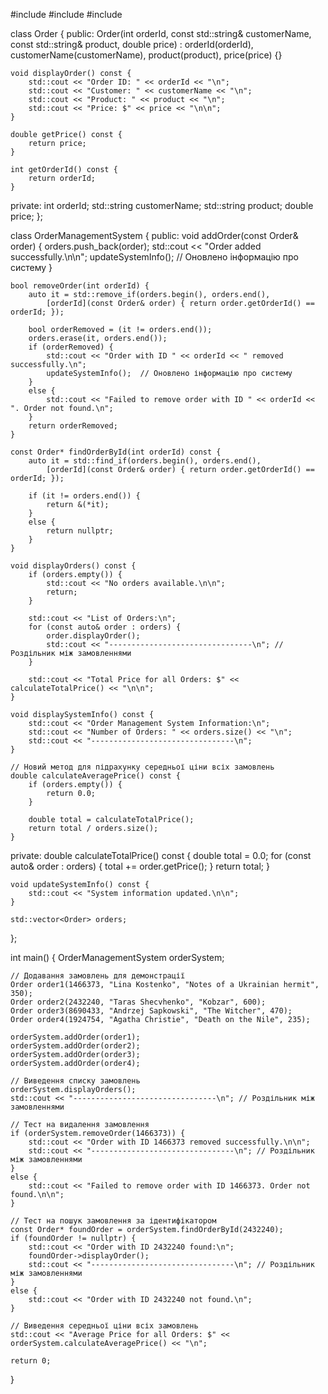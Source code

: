 #include <iostream>
#include <vector>
#include <algorithm>

class Order {
public:
    Order(int orderId, const std::string& customerName, const std::string& product, double price)
        : orderId(orderId), customerName(customerName), product(product), price(price) {}

    void displayOrder() const {
        std::cout << "Order ID: " << orderId << "\n";
        std::cout << "Customer: " << customerName << "\n";
        std::cout << "Product: " << product << "\n";
        std::cout << "Price: $" << price << "\n\n";
    }

    double getPrice() const {
        return price;
    }

    int getOrderId() const {
        return orderId;
    }

private:
    int orderId;
    std::string customerName;
    std::string product;
    double price;
};

class OrderManagementSystem {
public:
    void addOrder(const Order& order) {
        orders.push_back(order);
        std::cout << "Order added successfully.\n\n";
        updateSystemInfo();  // Оновлено інформацію про систему
    }

    bool removeOrder(int orderId) {
        auto it = std::remove_if(orders.begin(), orders.end(),
            [orderId](const Order& order) { return order.getOrderId() == orderId; });

        bool orderRemoved = (it != orders.end());
        orders.erase(it, orders.end());
        if (orderRemoved) {
            std::cout << "Order with ID " << orderId << " removed successfully.\n";
            updateSystemInfo();  // Оновлено інформацію про систему
        }
        else {
            std::cout << "Failed to remove order with ID " << orderId << ". Order not found.\n";
        }
        return orderRemoved;
    }

    const Order* findOrderById(int orderId) const {
        auto it = std::find_if(orders.begin(), orders.end(),
            [orderId](const Order& order) { return order.getOrderId() == orderId; });

        if (it != orders.end()) {
            return &(*it);
        }
        else {
            return nullptr;
        }
    }

    void displayOrders() const {
        if (orders.empty()) {
            std::cout << "No orders available.\n\n";
            return;
        }

        std::cout << "List of Orders:\n";
        for (const auto& order : orders) {
            order.displayOrder();
            std::cout << "--------------------------------\n"; // Роздільник між замовленнями
        }

        std::cout << "Total Price for all Orders: $" << calculateTotalPrice() << "\n\n";
    }

    void displaySystemInfo() const {
        std::cout << "Order Management System Information:\n";
        std::cout << "Number of Orders: " << orders.size() << "\n";
        std::cout << "--------------------------------\n";
    }

    // Новий метод для підрахунку середньої ціни всіх замовлень
    double calculateAveragePrice() const {
        if (orders.empty()) {
            return 0.0;
        }

        double total = calculateTotalPrice();
        return total / orders.size();
    }

private:
    double calculateTotalPrice() const {
        double total = 0.0;
        for (const auto& order : orders) {
            total += order.getPrice();
        }
        return total;
    }

    void updateSystemInfo() const {
        std::cout << "System information updated.\n\n";
    }

    std::vector<Order> orders;
};

int main() {
    OrderManagementSystem orderSystem;

    // Додавання замовлень для демонстрації
    Order order1(1466373, "Lina Kostenko", "Notes of a Ukrainian hermit", 350);
    Order order2(2432240, "Taras Shecvhenko", "Kobzar", 600);
    Order order3(8690433, "Andrzej Sapkowski", "The Witcher", 470);
    Order order4(1924754, "Agatha Christie", "Death on the Nile", 235);

    orderSystem.addOrder(order1);
    orderSystem.addOrder(order2);
    orderSystem.addOrder(order3);
    orderSystem.addOrder(order4);

    // Виведення списку замовлень
    orderSystem.displayOrders();
    std::cout << "--------------------------------\n"; // Роздільник між замовленнями

    // Тест на видалення замовлення
    if (orderSystem.removeOrder(1466373)) {
        std::cout << "Order with ID 1466373 removed successfully.\n\n";
        std::cout << "--------------------------------\n"; // Роздільник між замовленнями
    }
    else {
        std::cout << "Failed to remove order with ID 1466373. Order not found.\n\n";
    }

    // Тест на пошук замовлення за ідентифікатором
    const Order* foundOrder = orderSystem.findOrderById(2432240);
    if (foundOrder != nullptr) {
        std::cout << "Order with ID 2432240 found:\n";
        foundOrder->displayOrder();
        std::cout << "--------------------------------\n"; // Роздільник між замовленнями
    }
    else {
        std::cout << "Order with ID 2432240 not found.\n";
    }

    // Виведення середньої ціни всіх замовлень
    std::cout << "Average Price for all Orders: $" << orderSystem.calculateAveragePrice() << "\n";

    return 0;
}
